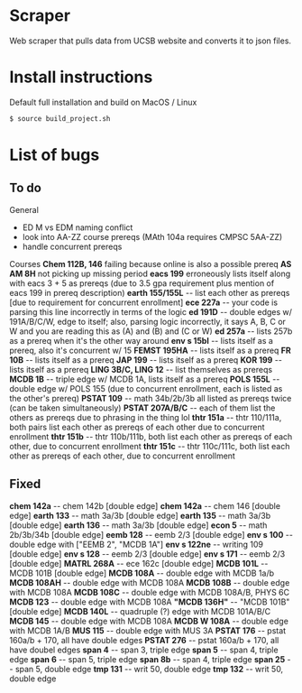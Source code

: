# Scraper

Web scraper that pulls data from UCSB website and converts it to json files.

# Install instructions
Default full installation and build on MacOS / Linux
```sh
$ source build_project.sh
```


# List of bugs

## To do

General
- ED M vs EDM naming conflict
- look into AA-ZZ course prereqs (MAth 104a requires CMPSC 5AA-ZZ)
- handle concurrent prereqs

Courses
**Chem 112B, 146** failing because online is also a possible prereq
**AS AM 8H** not picking up missing period
**eacs 199** erroneously lists itself along with eacs 3 + 5 as prereqs (due to 3.5 gpa requirement plus mention of eacs 199 in prereq description)
**earth 155/155L** -- list each other as prereqs [due to requirement for concurrent enrollment]
**ece 227a** -- your code is parsing this line incorrectly in terms of the logic
**ed 191D** -- double edges w/ 191A/B/C/W, edge to itself; also, parsing logic incorrectly, it says A, B, C or W and you are reading this as (A) and (B) and (C or W)
**ed 257a** -- lists 257b as a prereq when it's the other way around
**env s 15bl** -- lists itself as a prereq, also it's concurrent w/ 15
**FEMST 195HA** -- lists itself as a prereq
**FR 10B** -- lists itself as a prereq
**JAP 199** -- lists itself as a prereq
**KOR 199** -- lists itself as a prereq
**LING 3B/C, LING 12** -- list themselves as prereqs
**MCDB 1B** -- triple edge w/ MCDB 1A, lists itself as a prereq
**POLS 155L** -- double edge w/ POLS 155 (due to concurrent enrollment, each is listed as the other's prereq)
**PSTAT 109** -- math 34b/2b/3b all listed as prereqs twice (can be taken simultaneously)
**PSTAT 207A/B/C** -- each of them list the others as prereqs due to phrasing in the thing lol
**thtr 151a** -- thtr 110/111a, both pairs list each other as prereqs of each other due to concurrent enrollment
**thtr 151b** -- thtr 110b/111b, both list each other as prereqs of each other, due to concurrent enrollment
**thtr 151c** -- thtr 110c/111c, both list each other as prereqs of each other, due to concurrent enrollment


## Fixed

**chem 142a** -- chem 142b [double edge]
**chem 142a** -- chem 146 [double edge]
**earth 133** -- math 3a/3b [double edge]
**earth 135** -- math 3a/3b [double edge]
**earth 136** -- math 3a/3b [double edge]
**econ 5** -- math 2b/3b/34b [double edge]
**eemb 128** -- eemb 2/3 [double edge]
**env s 100** -- double edge with ["EEMB 2", "MCDB 1A"]
**env s 122ne** -- writing 109 [double edge]
**env s 128** -- eemb 2/3 [double edge]
**env s 171** -- eemb 2/3 [double edge]
**MATRL 268A** -- ece 162c [double edge]
**MCDB 101L** -- MCDB 101B [double edge]
**MCDB 108A** -- double edge with MCDB 1a/b
**MCDB 108AH** -- double edge with MCDB 108A
**MCDB 108B** -- double edge with MCDB 108A
**MCDB 108C** -- double edge with MCDB 108A/B, PHYS 6C
**MCDB 123** -- double edge with MCDB 108A
**"MCDB 136H"** -- "MCDB 101B" [double edge]
**MCDB 140L** -- quadruple (?) edge with MCDB 101A/B/C
**MCDB 145** -- double edge with MCDB 108A
**MCDB W  108A** -- double edge with MCDB 1A/B
**MUS 115** -- double edge with MUS 3A
**PSTAT 176** -- pstat 160a/b + 170, all have double edges
**PSTAT 276** -- pstat 160a/b + 170, all have doubel edges
**span 4** -- span 3, triple edge
**span 5** -- span 4, triple edge
**span 6** -- span 5, triple edge
**span 8b** -- span 4, triple edge
**span 25** -- span 5, double edge
**tmp 131** -- writ 50, double edge
**tmp 132** -- writ 50, double edge
